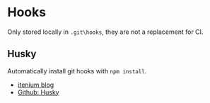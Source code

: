 Hooks
=====

Only stored locally in `.git\hooks`, they are not a replacement for CI.

Husky
-----

Automatically install git hooks with `npm install`.


- [itenium blog](https://itenium.be/blog/dev-setup/git-hooks-with-husky/)
- [Github: Husky](https://github.com/typicode/husky)
